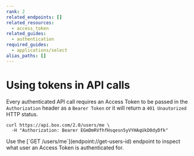 ```yaml
---
rank: 2
related_endpoints: []
related_resources: 
  - access_token
related_guides: 
  - authentication
required_guides:
  - applications/select
alias_paths: []
---
```


# Using tokens in API calls

Every authenticated API call requires an Access Token to be passed in the
`Authorization` header as a `Bearer Token` or it will return a `401 Unautorized`
HTTP status.

```curl
curl https://api.box.com/2.0/users/me \
  -H "Authorization: Bearer EGmDmRVfhfHsqesn5yVYHAqUkD0dyDfk"
```

<Message>
  Use the [`GET /users/me`](endpoint://get-users-id) endpoint to inspect what
  user an Access Token is authenticated for.
</Message>
